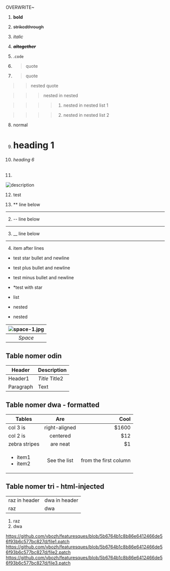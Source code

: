 OVERWRITE~

1. **bold**

2. ~~strikedthrough~~

3. _italic_

4. ~~**_altogether_**~~

5. .`code`

6. >quote

7. >quote

>>nested quote

>>>nested in nested

>>>> 1. nested in nested list 1

>>>> 2. nested in nested list 2

8. normal

9. # heading 1

10. ###### heading 6

11.
![description](https://cdn.shopify.com/s/files/1/0533/2089/files/best-markdown-editor-dillinger_125f4bd0-c52f-4b7b-829a-988e891f2dae.png?format=jpg&quality=90&v=1537974033
"title")

12. test

1. ** line below

***

2. -- line below

---

3. __ line below

___

4. item after lines

* test star bullet and newline</br>

+ test plus bullet and newline</br>

- test minus bullet and newline</br>

- *test with star

- list

- nested

- nested

|![space-1.jpg](http://www.storywarren.com/wp-content/uploads/2016/09/space-1.jpg)|
|:----:|
| *Space* |

## Table nomer odin

| Header | Description |
| ----------- | ---------- |
| Header1 | *Title* Title2 |
| Paragraph | Text |

## Table nomer dwa - formatted

| Tables | Are | Cool |
| ------------- |:-------------:| -----:|
| col 3 is | right-aligned | $1600 |
| col 2 is | centered | $12 |
| zebra stripes | are neat | $1 |
| <ul><li>item1</li><li>item2</li></ul>| See the list | from the first column|

## Table nomer tri - html-injected

<table>
<tbody>
<tr>
<td>raz in header</td>
<td>dwa in header</td>
</tr>
<tr>
<td>raz</td>
<td>dwa</td>
</tr>
</tbody>
</table>

1. <td>raz</td>
2. <td>dwa</td>


https://github.com/vbozh/featuresques/blob/5b6764b1c8b86e6412466de56f93b6c577bc827d/file1.patch
https://github.com/vbozh/featuresques/blob/5b6764b1c8b86e6412466de56f93b6c577bc827d/file2.patch
https://github.com/vbozh/featuresques/blob/5b6764b1c8b86e6412466de56f93b6c577bc827d/file3.patch
